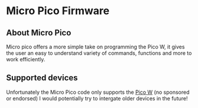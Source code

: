 # Micro Pico Firmware
## About Micro Pico
Micro pico offers a more simple take on programming the Pico W, it gives the user an easy to understand variety of commands, functions and more to work efficiently.
## Supported devices
Unfortunately the Micro Pico code only supports the [Pico W](https://shop.pimoroni.com/products/raspberry-pi-pico-w?variant=40059369619539) (no sponsored or endorsed)
I would potentially try to intergate older devices in the future!
